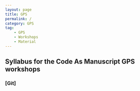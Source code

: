 ```yaml
---
layout: page
title: GPS
permalink: /
category: GPS
tag:
    - GPS
    - Workshops
    - Material
---
```


## Syllabus for the Code As Manuscript GPS workshops ##



### [Git] ###


